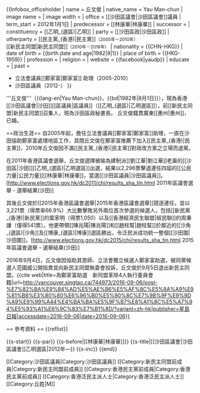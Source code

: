 {{Infobox_officeholder
| name           = 丘文俊
| native_name    = Yau Man-chun
| image name     = 
| image width    = 
| office         = [[沙田區議會|沙田區議會]]議員
| term_start     = 2012年1月1日
| predecessor   = [[林康華|林康華]]
| successor      = 
| constituency   = [[乙明_(選區)|乙明]]
| party          = [[沙田區政|沙田區政]]
| otherparty     = [[民主黨_(香港)|民主黨]]<small>（2005年－2010年）</small><br>[[新民主同盟|新民主同盟]]<small>（2010年－2016年）</small>
| nationality    = {{CHN-HKG}}
| date of birth  = {{birth date and age|1982|8|1}}
| place of birth = {{HKG-1959}}
| profession     = <!-- 專業（多指從政前的職業） --> 
| religion       = 
| website        = {{facebook|yaudp}} 
| educate        = 
| past           = 
* 立法會議員[[鄭家富|鄭家富]] 助理（2005-2010）
* 沙田區議員（2012-）
}}

'''丘文俊'''（{{lang-en|Yau Man-chun}}，{{bd|1982年|8月1日}}），現為香港[[沙田區議會|沙田]][[區議員|區議員]]（[[乙明_(選區)|乙明選區]]），前[[新民主同盟|新民主同盟]]召集人，現為沙田區政秘書長。
丘文俊籍貫廣東[[惠州|惠州]]，已婚。

==政治生涯==
自2005年起，擔任立法會議員[[鄭家富|鄭家富]]助理，一直在沙田協助鄭家富處理地區工作，其間丘文俊在鄭家富推薦下加入[[民主黨_(香港)|民主黨]]，2010年丘文俊因不滿[[民主黨_(香港)|民主黨]]對政改方案之立場而退黨。

在2011年香港區議會選舉，丘文俊選擇被喻為建制派[[劉江華|劉江華]]老巢的[[沙田區|沙田]][[乙明_(選區)|乙明選區]]出選，結果以2,296票擊退連任四屆的[[公民力量|公民力量]][[林康華|林康華]]，當選[[沙田區議員|沙田區議員]]。 <ref>[http://www.elections.gov.hk/dc2011/chi/results_sha_tin.html 2011年區議會選舉 - 選舉結果(沙田)]</ref>

其後丘文俊於[[2015年香港區議會選舉|2015年香港區議會選舉]]競逐連任，並以3,221票（得票率66.9%）大比數擊敗另外兩位首次參選的候選人，包括[[新民黨_(香港)|新民黨]]的葉家明（得票1,050）以及[[香港經濟民生聯盟|經民聯]]的周秉謙（僅得541票）。他更帶領[[陳兆陽|陳兆陽]]和[[趙柱幫|趙柱幫]]於鄰近的[[沙角_(選區)|沙角]]及[[博康_(選區)|博康]]選區勝出，令泛民派成功統一整個[[沙田圍|沙田圍]]。<ref>[http://www.elections.gov.hk/dc2015/chi/results_sha_tin.html 2015年區議會選舉 - 選舉結果(沙田)]</ref>

2016年9月4日，丘文俊因協助其恩師、立法會獨立候選人鄭家富助選，被同黨候選人范國威公開指責並向新民主同盟執委會投訴，丘文俊於9月5日退出新民主同盟。<ref>{{cite web|title=為鄭家富助選　新同盟革除4人執行委員會籍|url=http://vancouver.singtao.ca/744973/2016-09-06/post-%E7%82%BA%E9%84%AD%E5%AE%B6%E5%AF%8C%E5%8A%A9%E9%81%B8%E3%80%80%E6%96%B0%E5%90%8C%E7%9B%9F%E9%9D%A9%E9%99%A44%E4%BA%BA%E5%9F%B7%E8%A1%8C%E5%A7%94%E5%93%A1%E6%9C%83%E7%B1%8D/?variant=zh-hk|publisher=星島日報|accessdate=2016-09-06|date=2016-09-06}}</ref>

== 參考資料 ==
{{reflist}}

{{s-start}}
{{s-par}}
{{s-before|[[林康華|林康華]]}}
{{s-title|[[沙田區議會|沙田區議會]]乙明選區|2012年—}}
{{s-inc}}
{{end}}

[[Category:沙田區議員|Category:沙田區議員]]
[[Category:新民主同盟前成員|Category:新民主同盟前成員]]
[[Category:香港民主黨前成員|Category:香港民主黨前成員]]
[[Category:香港泛民主派人士|Category:香港泛民主派人士]]
[[Category:丘姓|M]]